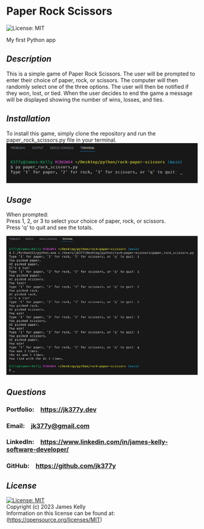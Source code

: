 # Paper Rock Scissors 
![License: MIT](https://img.shields.io/badge/License-MIT-blue.svg)

My first Python app

## *Description*
This is a simple game of Paper Rock Scissors. The user will be prompted to enter their choice of paper, rock, or scissors. The computer will then randomly select one of the three options. The user will then be notified if they won, lost, or tied. When the user decides to end the game a message will be displayed showing the number of wins, losses, and ties.
<br>

## *Installation*
To install this game, simply clone the repository and run the paper_rock_scissors.py file in your terminal.
<br>
![gamestart](images/gamestart.JPG)

## *Usage*
When prompted:<br>
Press 1, 2, or 3 to select your choice of paper, rock, or scissors.  
Press 'q' to quit and see the totals.
<br>

![gamestart](images/screenshot.JPG)
<br>

## *Questions*
<h3>Portfolio:&emsp;<a href="https://jk377y.dev" target="_blank">https://jk377y.dev</a></h3>
<h3>Email:&emsp;<a href="mailto:jk377y@gmail.com" target="_blank">jk377y@gmail.com</a></h3>
<h3>LinkedIn:&emsp;<a href="https://www.linkedin.com/in/james-kelly-software-developer/" target="_blank">https://www.linkedin.com/in/james-kelly-software-developer/</a></h3>
<h3>GitHub:&emsp;<a href="https://github.com/jk377y" target="_blank">https://github.com/jk377y</a></h3>

## *License*
[![License: MIT](https://img.shields.io/badge/License-MIT-blue.svg)](https://opensource.org/licenses/MIT)
<br>Copyright (c) 2023 James Kelly
<br>Information on this license can be found at: (https://opensource.org/licenses/MIT)